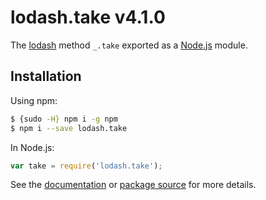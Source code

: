 # lodash.take v4.1.0

The [lodash](https://lodash.com/) method `_.take` exported as a [Node.js](https://nodejs.org/) module.

## Installation

Using npm:
```bash
$ {sudo -H} npm i -g npm
$ npm i --save lodash.take
```

In Node.js:
```js
var take = require('lodash.take');
```

See the [documentation](https://lodash.com/docs#take) or [package source](https://github.com/lodash/lodash/blob/4.1.0-npm-packages/lodash.take) for more details.
